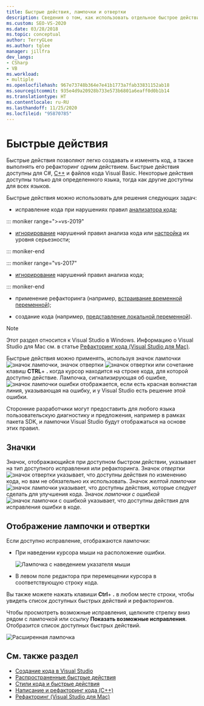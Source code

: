 ```yaml
---
title: Быстрые действия, лампочки и отвертки
description: Сведения о том, как использовать отдельное быстрое действие для рефакторинга, создания или изменения кода.
ms.custom: SEO-VS-2020
ms.date: 03/28/2018
ms.topic: conceptual
author: TerryGLee
ms.author: tglee
manager: jillfra
dev_langs:
- CSharp
- VB
ms.workload:
- multiple
ms.openlocfilehash: 967e73748b364e7e41b1773a7fab33831152ab18
ms.sourcegitcommit: 935e4d9a20928b733e573b6801a6eaff0d0b1b14
ms.translationtype: HT
ms.contentlocale: ru-RU
ms.lasthandoff: 11/25/2020
ms.locfileid: "95870785"
---
```

# <a name="quick-actions"></a>Быстрые действия

Быстрые действия позволяют легко создавать и изменять код, а также выполнять его рефакторинг одним действием. Быстрые действия доступны для C#, [C++](/cpp/ide/writing-and-refactoring-code-cpp) и файлов кода Visual Basic. Некоторые действия доступны только для определенного языка, тогда как другие доступны для всех языков.

Быстрые действия можно использовать для решения следующих задач:

- исправление кода при нарушениях правил [анализатора кода](../code-quality/roslyn-analyzers-overview.md);

::: moniker range=">=vs-2019"

- [игнорирование](../code-quality/use-roslyn-analyzers.md#suppress-violations) нарушений правил анализа кода или [настройка](../code-quality/use-roslyn-analyzers.md#set-rule-severity-from-the-light-bulb-menu) их уровня серьезности;

::: moniker-end

::: moniker range="vs-2017"

- [игнорирование](../code-quality/use-roslyn-analyzers.md#suppress-violations) нарушений правил анализа кода;

::: moniker-end

- применение рефакторинга (например, [встраивание временной переменной](../ide/reference/inline-temporary-variable.md));

- создание кода (например, [представление локальной переменной](../ide/reference/introduce-local-variable.md)).

> [!NOTE]
> Этот раздел относится к Visual Studio в Windows. Информацию о Visual Studio для Mac см. в статье [Рефакторинг кода (Visual Studio для Mac)](/visualstudio/mac/refactoring).

Быстрые действия можно применять, используя значок лампочки ![значок лампочки](media/light-bulb-icon.png), значок отвертки ![значок отвертки](media/screwdriver-icon.png) или сочетание клавиш **CTRL**+ **.** когда курсор находится на строке кода, для которой доступно действие. Лампочка, сигнализирующая об ошибке, ![значок лампочки ошибки](media/error-light-bulb-icon.png) отображается, если есть красная волнистая линия, указывающая на ошибку, и у Visual Studio есть решение этой ошибки.

Сторонние разработчики могут предоставить для любого языка пользовательскую диагностику и предложения, например в рамках пакета SDK, и лампочки Visual Studio будут отображаться на основе этих правил.

## <a name="icons"></a>Значки

Значок, отображающийся при доступном быстром действии, указывает на тип доступного исправления или рефакторинга. Значок *отвертки* ![значок отвертки](media/screwdriver-icon.png) указывает, что доступны действия по изменению кода, но вам не обязательно их использовать. Значок *желтой лампочки* ![значок лампочки](media/light-bulb-icon.png) указывает, что доступны действия, которые *следует* сделать для улучшения кода. Значок *лампочки с ошибкой* ![значок лампочки с ошибкой](media/error-light-bulb-icon.png) указывает, что доступны действия для исправления ошибки в коде.

## <a name="to-see-a-light-bulb-or-screwdriver"></a>Отображение лампочки и отвертки

Если доступно исправление, отображаются лампочки:

- При наведении курсора мыши на расположение ошибки.

   ![Лампочка с наведением указателя мыши](../ide/media/vs2015_lightbulb_hover.png)

- В левом поле редактора при перемещении курсора в соответствующую строку кода.

Вы также можете нажать клавиши **Ctrl**+ **.** в любом месте строки, чтобы увидеть список доступных быстрых действий и рефакторингов.

Чтобы просмотреть возможные исправления, щелкните стрелку вниз рядом с лампочкой или ссылку **Показать возможные исправления**. Отобразится список доступных быстрых действий.

![Расширенная лампочка](../ide/media/vs2015_lightbulb_hover_expanded.png)

## <a name="see-also"></a>См. также раздел

- [Создание кода в Visual Studio](../ide/code-generation-in-visual-studio.md)
- [Распространенные быстрые действия](../ide/common-quick-actions.md)
- [Стили кода и быстрые действия](../ide/code-styles-and-code-cleanup.md)
- [Написание и рефакторинг кода (C++)](/cpp/ide/writing-and-refactoring-code-cpp)
- [Рефакторинг (Visual Studio для Mac)](/visualstudio/mac/refactoring)
